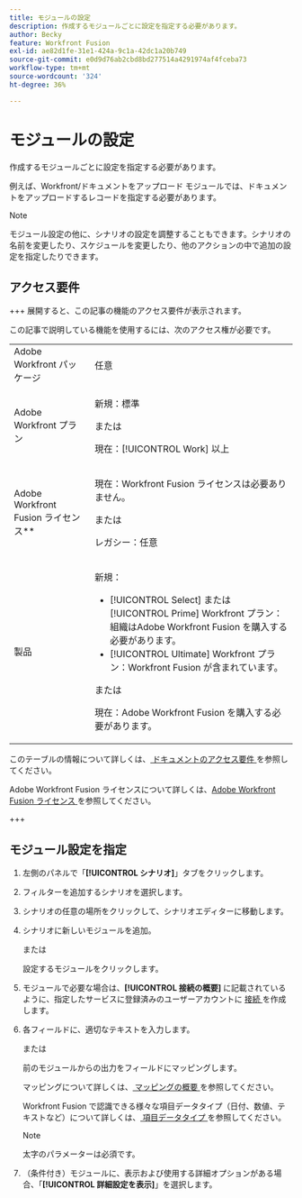 ```yaml
---
title: モジュールの設定
description: 作成するモジュールごとに設定を指定する必要があります。
author: Becky
feature: Workfront Fusion
exl-id: ae82d1fe-31e1-424a-9c1a-42dc1a20b749
source-git-commit: e0d9d76ab2cbd8bd277514a4291974af4fceba73
workflow-type: tm+mt
source-wordcount: '324'
ht-degree: 36%

---
```


# モジュールの設定

作成するモジュールごとに設定を指定する必要があります。

例えば、Workfront/ドキュメントをアップロード モジュールでは、ドキュメントをアップロードするレコードを指定する必要があります。

>[!NOTE]
>
>モジュール設定の他に、シナリオの設定を調整することもできます。シナリオの名前を変更したり、スケジュールを変更したり、他のアクションの中で追加の設定を指定したりできます。

## アクセス要件

+++ 展開すると、この記事の機能のアクセス要件が表示されます。

この記事で説明している機能を使用するには、次のアクセス権が必要です。

<table style="table-layout:auto">
 <col> 
 <col> 
 <tbody> 
  <tr> 
   <td role="rowheader">Adobe Workfront パッケージ</td> 
   <td> <p>任意</p> </td> 
  </tr> 
  <tr data-mc-conditions=""> 
   <td role="rowheader">Adobe Workfront プラン</td> 
   <td> <p>新規：標準</p><p>または</p><p>現在：[!UICONTROL Work] 以上</p> </td> 
  </tr> 
  <tr> 
   <td role="rowheader">Adobe Workfront Fusion ライセンス**</td> 
   <td>
   <p>現在：Workfront Fusion ライセンスは必要ありません。</p>
   <p>または</p>
   <p>レガシー：任意 </p>
   </td> 
  </tr> 
  <tr> 
   <td role="rowheader">製品</td> 
   <td>
   <p>新規：</p> <ul><li>[!UICONTROL Select] または [!UICONTROL Prime] Workfront プラン：組織はAdobe Workfront Fusion を購入する必要があります。</li><li>[!UICONTROL Ultimate] Workfront プラン：Workfront Fusion が含まれています。</li></ul>
   <p>または</p>
   <p>現在：Adobe Workfront Fusion を購入する必要があります。</p>
   </td> 
  </tr>
 </tbody> 
</table>

このテーブルの情報について詳しくは、[ ドキュメントのアクセス要件 ](/help/workfront-fusion/references/licenses-and-roles/access-level-requirements-in-documentation.md) を参照してください。

Adobe Workfront Fusion ライセンスについて詳しくは、[Adobe Workfront Fusion ライセンス ](/help/workfront-fusion/set-up-and-manage-workfront-fusion/licensing-operations-overview/license-automation-vs-integration.md) を参照してください。

+++

## モジュール設定を指定

1. 左側のパネルで「**[!UICONTROL シナリオ]**」タブをクリックします。
1. フィルターを追加するシナリオを選択します。
1. シナリオの任意の場所をクリックして、シナリオエディターに移動します。
1. シナリオに新しいモジュールを追加。

   または

   設定するモジュールをクリックします。

1. モジュールで必要な場合は、**[!UICONTROL 接続の概要]** に記載されているように、指定したサービスに登録済みのユーザーアカウントに [ 接続 ](/help/workfront-fusion/get-started-with-fusion/understand-fusion/connection-overview.md) を作成します。
1. 各フィールドに、適切なテキストを入力します。

   または

   前のモジュールからの出力をフィールドにマッピングします。

   マッピングについて詳しくは、[ マッピングの概要 ](/help/workfront-fusion/get-started-with-fusion/understand-fusion/mapping-overview.md) を参照してください。

   Workfront Fusion で認識できる様々な項目データタイプ（日付、数値、テキストなど）について詳しくは、[ 項目データタイプ ](/help/workfront-fusion/references/mapping-panel/data-types/item-data-types.md) を参照してください。

   >[!NOTE]
   >
   >太字のパラメーターは必須です。

1. （条件付き）モジュールに、表示および使用する詳細オプションがある場合、「**[!UICONTROL 詳細設定を表示]**」を選択します。
